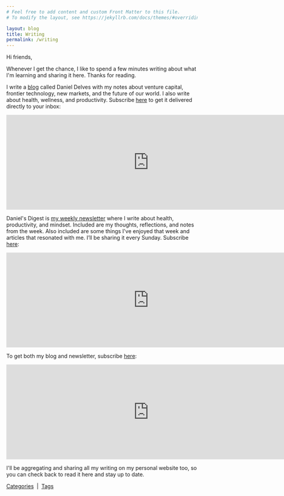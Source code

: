 ```yaml
---
# Feel free to add content and custom Front Matter to this file.
# To modify the layout, see https://jekyllrb.com/docs/themes/#overriding-theme-defaults

layout: blog
title: Writing
permalink: /writing
---
```


Hi friends,

Whenever I get the chance, I like to spend a few minutes writing about what I'm learning and sharing it here. Thanks for reading.

I write a [blog](https://danieldelves.substack.com/) called Daniel Delves with my notes about venture capital, frontier technology, new markets, and the future of our world. I also write about health, wellness, and productivity. Subscribe [here](https://danieldelves.substack.com/welcome) to get it delivered directly to your inbox:

<iframe src="https://danieldelves.substack.com/embed" width="750" height="250" style="border:0px solid #EEE;" frameborder="0" scrolling="no"></iframe>

Daniel's Digest is [my weekly newsletter](https://danielsdigest.substack.com/) where I write about health, productivity, and mindset. Included are my thoughts, reflections, and notes from the week. Also included are some things I've enjoyed that week and articles that resonated with me. I’ll be sharing it every Sunday. Subscribe [here](https://danielsdigest.substack.com/welcome):

<iframe src="https://danielsdigest.substack.com/embed" width="750" height="250" style="border:0px solid #EEE;" frameborder="0" scrolling="no"></iframe>

To get both my blog and newsletter, subscribe [here](https://danielling.substack.com/welcome):

<iframe src="https://danielling.substack.com/embed" width="750" height="250" style="border:0px solid #EEE;" frameborder="0" scrolling="no"></iframe>

I'll be aggregating and sharing all my writing on my personal website too, so you can check back to read it here and stay up to date.

[Categories](/categories) &nbsp;|&nbsp;
[Tags](/tags)

